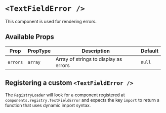 # `<TextFieldError />`

This component is used for rendering errors.

## Available Props

| Prop     | PropType | Description                           | Default |
| -------- | -------- | ------------------------------------- | ------- |
| `errors` | `array`  | Array of strings to display as errors | `null`  |

## Registering a custom `<TextFieldError />`

The `RegistryLoader` will look for a component registered at `components.registry.TextFieldError` and expects the key `import` to return a function that uses dynamic import syntax.
